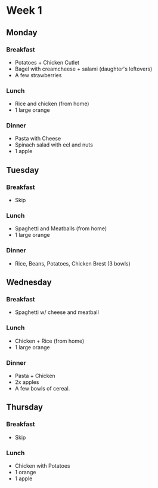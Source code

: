 # Week 1

## Monday

### Breakfast

- Potatoes + Chicken Cutlet
- Bagel with creamcheese + salami (daughter's leftovers)
- A few strawberries

### Lunch

- Rice and chicken (from home)
- 1 large orange

### Dinner

- Pasta with Cheese
- Spinach salad with eel and nuts
- 1 apple

## Tuesday

### Breakfast

- Skip

### Lunch

- Spaghetti and Meatballs (from home)
- 1 large orange

### Dinner

- Rice, Beans, Potatoes, Chicken Brest (3 bowls)

## Wednesday

### Breakfast

- Spaghetti w/ cheese and meatball

### Lunch

- Chicken + Rice (from home)
- 1 large orange

### Dinner

- Pasta + Chicken
- 2x apples
- A few bowls of cereal.

## Thursday

### Breakfast

- Skip

### Lunch

- Chicken with Potatoes
- 1 orange
- 1 apple
